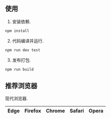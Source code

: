 ## 使用

1. 安装依赖.

```bash
npm install
```

2. 代码编译并运行.

```bash
npm run dev test
```

3. 发布打包.

```bash
npm run build
```

## 推荐浏览器

现代浏览器.

| Edge | Firefox | Chrome | Safari | Opera |
| --------- | --------- | --------- | --------- | --------- | 

